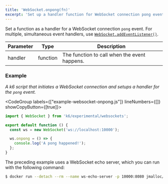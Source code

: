 ```yaml
---
title: 'WebSocket.onpong(fn)'
excerpt: 'Set up a handler function for WebSocket connection pong event.'
---
```


Set a function as a handler for a WebSocket connection `pong` event.
For multiple, simultaneous event handlers, use [`WebSocket.addEventListener()`](/javascript-api/k6-experimental/websockets/websocket/websocket-addeventlistener).

| Parameter | Type     | Description                                  |
| --------- | -------- | -------------------------------------------- |
| handler   | function | The function to call when the event happens. |

### Example

_A k6 script that initiates a WebSocket connection and setups a handler for the `pong` event._

<CodeGroup labels={["example-websocket-onpong.js"]} lineNumbers={[]} showCopyButton={[true]}>

```javascript
import { WebSocket } from 'k6/experimental/websockets';

export default function () {
  const ws = new WebSocket('ws://localhost:10000');

  ws.onpong = () => {
    console.log('A pong happened!');
  };
}
```

</CodeGroup>

The preceding example uses a WebSocket echo server, which you can run with the following command:

<CodeGroup>

```bash
$ docker run --detach --rm --name ws-echo-server -p 10000:8080 jmalloc/echo-server
```
</CodeGroup>